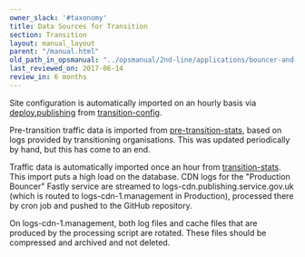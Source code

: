 ```yaml
---
owner_slack: '#taxonomy'
title: Data Sources for Transition
section: Transition
layout: manual_layout
parent: "/manual.html"
old_path_in_opsmanual: "../opsmanual/2nd-line/applications/bouncer-and-transition.html"
last_reviewed_on: 2017-06-14
review_in: 6 months
---
```


Site configuration is automatically imported on an hourly basis via
[deploy.publishing](https://deploy.publishing.service.gov.uk/job/Transition_load_site_config/) from
[transition-config](https://github.com/alphagov/transition-config).

Pre-transition traffic data is imported from
[pre-transition-stats](https://github.com/alphagov/pre-transition-stats),
based on logs provided by transitioning organisations. This was updated
periodically by hand, but this has come to an end.

Traffic data is automatically imported once an hour from
[transition-stats](https://github.com/alphagov/transition-stats). This
import puts a high load on the database. CDN logs for the "Production Bouncer"
Fastly service are streamed to logs-cdn.publishing.service.gov.uk (which is
routed to logs-cdn-1.management in Production), processed there by cron job and
pushed to the GitHub repository.

On logs-cdn-1.management, both log files and cache files that are produced by the
processing script are rotated. These files should be compressed and archived and
not deleted.

